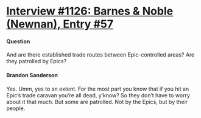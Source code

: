 # [Interview #1126: Barnes & Noble (Newnan), Entry #57](https://www.theoryland.com/intvmain.php?i=1126#57)

#### Question

And are there established trade routes between Epic-controlled areas?
Are they patrolled by Epics?

#### Brandon Sanderson

Yes.
Umm, yes to an extent. For the most part you know that if you hit an Epic’s trade caravan you’re all dead, y’know? So they don’t have to worry about it that much. But some are patrolled. Not by the Epics, but by their people.

